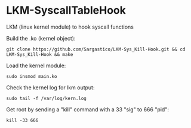 # LKM-SyscallTableHook
LKM (linux kernel module) to hook syscall functions


Build the .ko (kernel object):
```
git clone https://github.com/Sargastico/LKM-Sys_Kill-Hook.git && cd LKM-Sys_Kill-Hook && make
```

Load the kernel module:
```
sudo insmod main.ko
```

Check the kernel log for lkm output:
```
sudo tail -f /var/log/kern.log
```

Get root by sending a "kill" command with a 33 "sig" to 666 "pid":
```
kill -33 666
```
